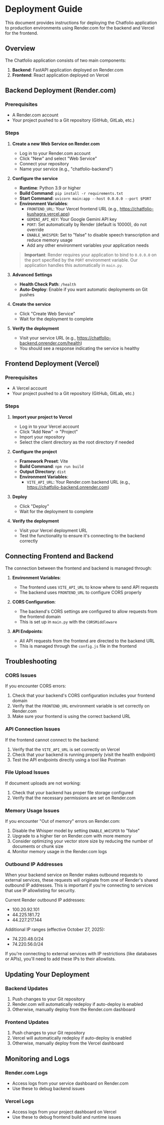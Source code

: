 # Deployment Guide

This document provides instructions for deploying the Chatfolio application to production environments using Render.com for the backend and Vercel for the frontend.

## Overview

The Chatfolio application consists of two main components:
1. **Backend**: FastAPI application deployed on Render.com
2. **Frontend**: React application deployed on Vercel

## Backend Deployment (Render.com)

### Prerequisites
- A Render.com account
- Your project pushed to a Git repository (GitHub, GitLab, etc.)

### Steps

1. **Create a new Web Service on Render.com**
   - Log in to your Render.com account
   - Click "New" and select "Web Service"
   - Connect your repository
   - Name your service (e.g., "chatfolio-backend")

2. **Configure the service**
   - **Runtime**: Python 3.9 or higher
   - **Build Command**: `pip install -r requirements.txt`
   - **Start Command**: `uvicorn main:app --host 0.0.0.0 --port $PORT`
   - **Environment Variables**:
     - `FRONTEND_URL`: Your Vercel frontend URL (e.g., https://chatfolio-kushagra.vercel.app)
     - `GEMINI_API_KEY`: Your Google Gemini API key
     - `PORT`: Set automatically by Render (default is 10000), do not override
     - `ENABLE_WHISPER`: Set to "false" to disable speech transcription and reduce memory usage
     - Add any other environment variables your application needs
   
   > **Important**: Render requires your application to bind to `0.0.0.0` on the port specified by the `PORT` environment variable. Our application handles this automatically in `main.py`.

3. **Advanced Settings**
   - **Health Check Path**: `/health`
   - **Auto-Deploy**: Enable if you want automatic deployments on Git pushes

4. **Create the service**
   - Click "Create Web Service"
   - Wait for the deployment to complete

5. **Verify the deployment**
   - Visit your service URL (e.g., https://chatfolio-backend.onrender.com/health)
   - You should see a response indicating the service is healthy

## Frontend Deployment (Vercel)

### Prerequisites
- A Vercel account
- Your project pushed to a Git repository (GitHub, GitLab, etc.)

### Steps

1. **Import your project to Vercel**
   - Log in to your Vercel account
   - Click "Add New" → "Project"
   - Import your repository
   - Select the client directory as the root directory if needed

2. **Configure the project**
   - **Framework Preset**: Vite
   - **Build Command**: `npm run build`
   - **Output Directory**: `dist`
   - **Environment Variables**:
     - `VITE_API_URL`: Your Render.com backend URL (e.g., https://chatfolio-backend.onrender.com)

3. **Deploy**
   - Click "Deploy"
   - Wait for the deployment to complete

4. **Verify the deployment**
   - Visit your Vercel deployment URL
   - Test the functionality to ensure it's connecting to the backend correctly

## Connecting Frontend and Backend

The connection between the frontend and backend is managed through:

1. **Environment Variables**:
   - The frontend uses `VITE_API_URL` to know where to send API requests
   - The backend uses `FRONTEND_URL` to configure CORS properly

2. **CORS Configuration**:
   - The backend's CORS settings are configured to allow requests from the frontend domain
   - This is set up in `main.py` with the `CORSMiddleware`

3. **API Endpoints**:
   - All API requests from the frontend are directed to the backend URL
   - This is managed through the `config.js` file in the frontend

## Troubleshooting

### CORS Issues
If you encounter CORS errors:
1. Check that your backend's CORS configuration includes your frontend domain
2. Verify that the `FRONTEND_URL` environment variable is set correctly on Render.com
3. Make sure your frontend is using the correct backend URL

### API Connection Issues
If the frontend cannot connect to the backend:
1. Verify that the `VITE_API_URL` is set correctly on Vercel
2. Check that your backend is running properly (visit the health endpoint)
3. Test the API endpoints directly using a tool like Postman

### File Upload Issues
If document uploads are not working:
1. Check that your backend has proper file storage configured
2. Verify that the necessary permissions are set on Render.com

### Memory Usage Issues
If you encounter "Out of memory" errors on Render.com:
1. Disable the Whisper model by setting `ENABLE_WHISPER` to "false"
2. Upgrade to a higher tier on Render.com with more memory
3. Consider optimizing your vector store size by reducing the number of documents or chunk size
4. Monitor memory usage in the Render.com logs

### Outbound IP Addresses

When your backend service on Render makes outbound requests to external services, these requests will originate from one of Render's shared outbound IP addresses. This is important if you're connecting to services that use IP allowlisting for security.

Current Render outbound IP addresses:
- 100.20.92.101
- 44.225.181.72
- 44.227.217.144

Additional IP ranges (effective October 27, 2025):
- 74.220.48.0/24
- 74.220.56.0/24

If you're connecting to external services with IP restrictions (like databases or APIs), you'll need to add these IPs to their allowlists.

## Updating Your Deployment

### Backend Updates
1. Push changes to your Git repository
2. Render.com will automatically redeploy if auto-deploy is enabled
3. Otherwise, manually deploy from the Render.com dashboard

### Frontend Updates
1. Push changes to your Git repository
2. Vercel will automatically redeploy if auto-deploy is enabled
3. Otherwise, manually deploy from the Vercel dashboard

## Monitoring and Logs

### Render.com Logs
- Access logs from your service dashboard on Render.com
- Use these to debug backend issues

### Vercel Logs
- Access logs from your project dashboard on Vercel
- Use these to debug frontend build and runtime issues

